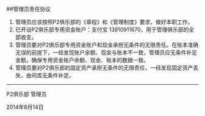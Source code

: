 ##管理员责任协议

1. 管理员应该按照P2俱乐部的《章程》和《管理制度》要求，做好本职工作。
2. 已开设P2俱乐部专用资金账户：支付宝 13910911670，用于管理俱乐部的全部收支。
3. 管理员要对P2俱乐部专用资金账户和现金承担无条件的无限责任。在账本准确无误的前提下，一经发现账户余额、现金与账本不一致，管理员应无条件补足金额，确保专用资金账户余额、现金、账本的数据一致。
4. 管理员要对P2俱乐部的固定资产承担无条件的无限责任，一经发现固定资产丢失，由司库无条件补足。


------------------
P2俱乐部 管理员

2014年8月14日